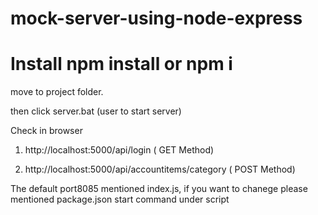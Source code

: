 # mock-server-using-node-express

# Install npm install or npm i

move to project folder.

then click server.bat (user to start server)

Check in browser 
1. http://localhost:5000/api/login ( GET Method)

2. http://localhost:5000/api/accountitems/category ( POST Method)


The default port8085 mentioned index.js, if you want to chanege please mentioned package.json start command under script
